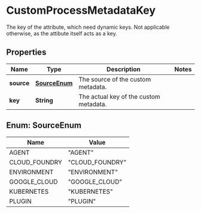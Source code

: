 

# CustomProcessMetadataKey

The key of the attribute, which need dynamic keys.   Not applicable otherwise, as the attibute itself acts as a key.

## Properties

| Name | Type | Description | Notes |
|------------ | ------------- | ------------- | -------------|
|**source** | [**SourceEnum**](#SourceEnum) | The source of the custom metadata. |  |
|**key** | **String** | The actual key of the custom metadata. |  |



## Enum: SourceEnum

| Name | Value |
|---- | -----|
| AGENT | &quot;AGENT&quot; |
| CLOUD_FOUNDRY | &quot;CLOUD_FOUNDRY&quot; |
| ENVIRONMENT | &quot;ENVIRONMENT&quot; |
| GOOGLE_CLOUD | &quot;GOOGLE_CLOUD&quot; |
| KUBERNETES | &quot;KUBERNETES&quot; |
| PLUGIN | &quot;PLUGIN&quot; |



